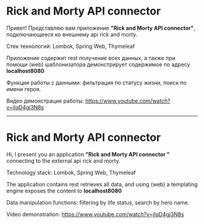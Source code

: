 # Rick and Morty API connector
Привет! Представляю вам приложение **"Rick and Morty API connector"**, подключающееся ко внешнему api rick and morty.

Стек технологий: Lombok, Spring Web, Thymeleaf

Приложение содержит rest получение всех данных, а также при помощи (web) шаблонизатора демонстрирует содержимое по адресу **localhost8080**

Функции работы с данными: фильтрация по статусу жизни, поиск по имени героя.

Видео демонстрация работы: https://www.youtube.com/watch?v=jIqD4gj3N8s

---

# Rick and Morty API connector
Hi, I present you an application **"Rick and Morty API connector "** connecting to the external api rick and morty.

Technology stack: Lombok, Spring Web, Thymeleaf

The application contains rest retrieves all data, and using (web) a templating engine exposes the content to **localhost8080**

Data manipulation functions: filtering by life status, search by hero name.

Video demonstration: https://www.youtube.com/watch?v=jIqD4gj3N8s